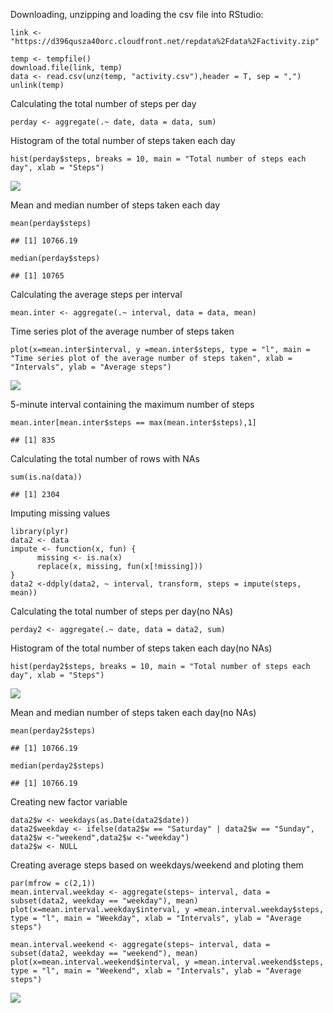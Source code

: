 Downloading, unzipping and loading the csv file into RStudio:

    link <- "https://d396qusza40orc.cloudfront.net/repdata%2Fdata%2Factivity.zip"

    temp <- tempfile()
    download.file(link, temp)
    data <- read.csv(unz(temp, "activity.csv"),header = T, sep = ",")
    unlink(temp)

Calculating the total number of steps per day

    perday <- aggregate(.~ date, data = data, sum)

Histogram of the total number of steps taken each day

    hist(perday$steps, breaks = 10, main = "Total number of steps each day", xlab = "Steps")

![](PA1_template_files/figure-markdown_strict/unnamed-chunk-3-1.png)

Mean and median number of steps taken each day

    mean(perday$steps)

    ## [1] 10766.19

    median(perday$steps)

    ## [1] 10765

Calculating the average steps per interval

    mean.inter <- aggregate(.~ interval, data = data, mean)

Time series plot of the average number of steps taken

    plot(x=mean.inter$interval, y =mean.inter$steps, type = "l", main = "Time series plot of the average number of steps taken", xlab = "Intervals", ylab = "Average steps")

![](PA1_template_files/figure-markdown_strict/unnamed-chunk-6-1.png)

5-minute interval containing the maximum number of steps

    mean.inter[mean.inter$steps == max(mean.inter$steps),1]

    ## [1] 835

Calculating the total number of rows with NAs

    sum(is.na(data))

    ## [1] 2304

Imputing missing values

    library(plyr)
    data2 <- data
    impute <- function(x, fun) {
          missing <- is.na(x)
          replace(x, missing, fun(x[!missing]))
    }
    data2 <-ddply(data2, ~ interval, transform, steps = impute(steps, mean))

Calculating the total number of steps per day(no NAs)

    perday2 <- aggregate(.~ date, data = data2, sum)

Histogram of the total number of steps taken each day(no NAs)

    hist(perday2$steps, breaks = 10, main = "Total number of steps each day", xlab = "Steps")

![](PA1_template_files/figure-markdown_strict/unnamed-chunk-11-1.png)

Mean and median number of steps taken each day(no NAs)

    mean(perday2$steps)

    ## [1] 10766.19

    median(perday2$steps)

    ## [1] 10766.19

Creating new factor variable

    data2$w <- weekdays(as.Date(data2$date))
    data2$weekday <- ifelse(data2$w == "Saturday" | data2$w == "Sunday", data2$w <-"weekend",data2$w <-"weekday")
    data2$w <- NULL

Creating average steps based on weekdays/weekend and ploting them

    par(mfrow = c(2,1))
    mean.interval.weekday <- aggregate(steps~ interval, data = subset(data2, weekday == "weekday"), mean)
    plot(x=mean.interval.weekday$interval, y =mean.interval.weekday$steps, type = "l", main = "Weekday", xlab = "Intervals", ylab = "Average steps")

    mean.interval.weekend <- aggregate(steps~ interval, data = subset(data2, weekday == "weekend"), mean)
    plot(x=mean.interval.weekend$interval, y =mean.interval.weekend$steps, type = "l", main = "Weekend", xlab = "Intervals", ylab = "Average steps")

![](PA1_template_files/figure-markdown_strict/unnamed-chunk-14-1.png)
